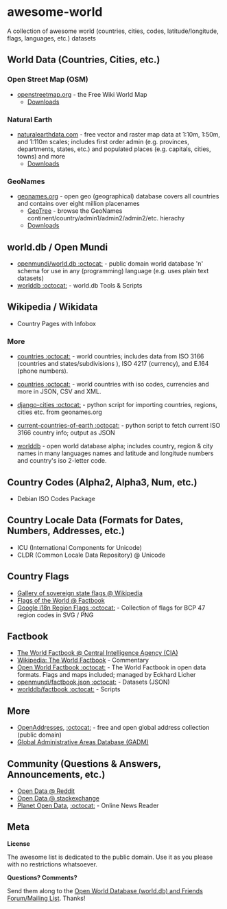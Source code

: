 # awesome-world

A collection of awesome world  (countries, cities, codes, latitude/longitude, flags, languages, etc.) datasets


## World Data (Countries, Cities, etc.)

### Open Street Map (OSM)

- [openstreetmap.org](http://www.openstreetmap.org) - the Free Wiki World Map
    - [Downloads](http://wiki.openstreetmap.org/wiki/Downloading_data)

### Natural Earth

- [naturalearthdata.com](http://www.naturalearthdata.com/) - free vector and raster map data at 1:10m, 1:50m, and 1:110m scales; includes first order admin (e.g. provinces, departments, states, etc.) and populated places (e.g. capitals, cities, towns) and more
    - [Downloads](http://www.naturalearthdata.com/downloads)

### GeoNames

- [geonames.org](http://geonames.org) - open geo (geographical) database covers all countries and contains over eight million placenames
    - [GeoTree](http://geotree.geonames.org) - browse the GeoNames continent/country/admin1/admin2/admin2/etc. hierachy
    - [Downloads](http://www.geonames.org/export/)

## world.db / Open Mundi

- [openmundi/world.db :octocat:](https://github.com/openmundi/world.db) - public domain world database 'n' schema for use in any (programming) language (e.g. uses plain text datasets)
- [worlddb :octocat:](https://github.com/worlddb) - world.db Tools & Scripts

## Wikipedia / Wikidata

- Country Pages with Infobox


### More

- [countries :octocat:](https://github.com/hexorx/countries) - world countries; includes data from ISO 3166 (countries and states/subdivisions ), ISO 4217 (currency), and E.164 (phone numbers).

- [countries :octocat:](https://github.com/mledoze/countries) - world countries with iso codes, currencies and more in JSON, CSV and XML.

- [django-cities :octocat:](https://github.com/coderholic/django-cities) - python script for importing countries, regions, cities etc. from geonames.org

- [current-countries-of-earth :octocat:](https://github.com/ewheeler/current-countries-of-earth) - python script to fetch current ISO 3166 country info; output as JSON

- [worlddb](http://code.google.com/p/worlddb) -  open world database alpha; includes country, region & city names in many languages names and latitude and longitude numbers and country's iso 2-letter code.


## Country Codes (Alpha2, Alpha3, Num, etc.)

- Debian ISO Codes Package


## Country Locale Data (Formats for Dates, Numbers, Addresses, etc.)

- ICU (International Components for Unicode)
- CLDR  (Common Locale Data Repository) @ Unicode


## Country Flags

- [Gallery of sovereign state flags @ Wikipedia](http://en.wikipedia.org/wiki/Gallery_of_sovereign_state_flags)
- [Flags of the World @ Factbook](https://www.cia.gov/library/publications/the-world-factbook/docs/flagsoftheworld.html)
- [Google i18n Region Flags :octocat:](https://github.com/googlei18n/region-flags) - Collection of flags for BCP 47 region codes in SVG / PNG

## Factbook

- [The World Factbook @ Central Intelligence Agency (CIA)](https://www.cia.gov/library/publications/the-world-factbook/)
- [Wikipedia: The World Factbook](http://en.wikipedia.org/wiki/The_World_Factbook) - Commentary
- [Open World Factbook :octocat:](https://github.com/openfactbook) - The World Factbook in open data formats. Flags and maps included; managed by Eckhard Licher
- [openmundi/factbook.json :octocat:](https://github.com/openmundi/factbook.json) - Datasets (JSON)
- [worlddb/factbook :octocat:](https://github.com/worlddb/factbook) - Scripts


## More

- [OpenAddresses](http://openaddresses.io), [:octocat:](https://github.com/openaddresses) - free and open global address collection (public domain)
- [Global Administrative Areas Database (GADM)](http://www.gadm.org)


## Community (Questions & Answers, Announcements, etc.)

- [Open Data @ Reddit](http://www.reddit.com/r/opendata)
- [Open Data @ stackexchange](http://opendata.stackexchange.com)
- [Planet Open Data](http://planetopendata.herokuapp.com), [:octocat:](https://github.com/planetopendata/planet) - Online News Reader


## Meta

**License**

The awesome list is dedicated to the public domain. Use it as you please with no restrictions whatsoever.

**Questions? Comments?**

Send them along to the [Open World Database (world.db) and Friends Forum/Mailing List](http://groups.google.com/group/openmundi). 
Thanks!
